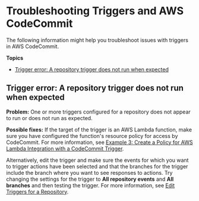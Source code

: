 # Troubleshooting Triggers and AWS CodeCommit<a name="troubleshooting-ti"></a>

The following information might help you troubleshoot issues with triggers in AWS CodeCommit\.

**Topics**
+ [Trigger error: A repository trigger does not run when expected](#troubleshooting-ti1)

## Trigger error: A repository trigger does not run when expected<a name="troubleshooting-ti1"></a>

**Problem:** One or more triggers configured for a repository does not appear to run or does not run as expected\.

**Possible fixes:** If the target of the trigger is an AWS Lambda function, make sure you have configured the function's resource policy for access by CodeCommit\. For more information, see [Example 3: Create a Policy for AWS Lambda Integration with a CodeCommit Trigger](auth-and-access-control-iam-identity-based-access-control.md#access-permissions-lambda-int)\.

Alternatively, edit the trigger and make sure the events for which you want to trigger actions have been selected and that the branches for the trigger include the branch where you want to see responses to actions\. Try changing the settings for the trigger to **All repository events** and **All branches** and then testing the trigger\. For more information, see [Edit Triggers for a Repository](how-to-notify-edit.md)\.